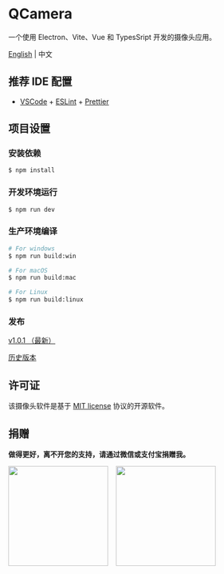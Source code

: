 # QCamera

一个使用 Electron、Vite、Vue 和 TypesSript 开发的摄像头应用。

[English](./README.md) | 中文

## 推荐 IDE 配置

- [VSCode](https://code.visualstudio.com/) + [ESLint](https://marketplace.visualstudio.com/items?itemName=dbaeumer.vscode-eslint) + [Prettier](https://marketplace.visualstudio.com/items?itemName=esbenp.prettier-vscode)

## 项目设置

### 安装依赖

```bash
$ npm install
```

### 开发环境运行

```bash
$ npm run dev
```

### 生产环境编译

```bash
# For windows
$ npm run build:win

# For macOS
$ npm run build:mac

# For Linux
$ npm run build:linux
```

### 发布

[v1.0.1 （最新）](https://github.com/xushulang/camera/releases/tag/v1.0.1)

[历史版本](https://github.com/xushulang/camera/releases)

## 许可证

该摄像头软件是基于 [MIT license](https://opensource.org/licenses/MIT) 协议的开源软件。

## 捐赠

**做得更好，离不开您的支持，请通过微信或支付宝捐赠我。**

<p style="display: flex; gap: 16px">
  <img
    src="https://user-images.githubusercontent.com/52433214/215743605-68f30fcc-fc84-4567-90ad-4d1768ba11ae.png"
    style="width: 200px"
  />
  <img
    src="https://user-images.githubusercontent.com/52433214/215743668-45d95d68-72b1-477b-bd27-eff9403fa88e.png"
    style="width: 200px"
  />
</p>
